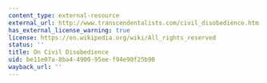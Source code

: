 ```yaml
---
content_type: external-resource
external_url: http://www.transcendentalists.com/civil_disobedience.htm
has_external_license_warning: true
license: https://en.wikipedia.org/wiki/All_rights_reserved
status: ''
title: On Civil Disobedience
uid: be11e07a-8ba4-4900-95ee-f94e90f25b90
wayback_url: ''
---
```

